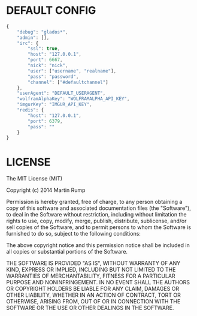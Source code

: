 DEFAULT CONFIG
=======
```js 
{
    "debug": "glados*",
    "admin": [],
    "irc": {
        "ssl": true,
        "host": "127.0.0.1",
        "port": 6667,
        "nick": "nick",
        "user": ["username", "realname"],
        "pass": "password",
        "channel": ["#defaultchannel"]
    },
    "userAgent": "DEFAULT_USERAGENT",
    "wolframAlphaKey": "WOLFRAMALPHA_API_KEY",
    "imgurKey": "IMGUR_API_KEY",
    "redis": {
        "host": "127.0.0.1",
        "port": 6379,
        "pass": ""
    }
}
```

LICENSE
=======
The MIT License (MIT)

Copyright (c) 2014 Martin Rump

Permission is hereby granted, free of charge, to any person obtaining a copy
of this software and associated documentation files (the "Software"), to deal
in the Software without restriction, including without limitation the rights
to use, copy, modify, merge, publish, distribute, sublicense, and/or sell
copies of the Software, and to permit persons to whom the Software is
furnished to do so, subject to the following conditions:

The above copyright notice and this permission notice shall be included in all
copies or substantial portions of the Software.

THE SOFTWARE IS PROVIDED "AS IS", WITHOUT WARRANTY OF ANY KIND, EXPRESS OR
IMPLIED, INCLUDING BUT NOT LIMITED TO THE WARRANTIES OF MERCHANTABILITY,
FITNESS FOR A PARTICULAR PURPOSE AND NONINFRINGEMENT. IN NO EVENT SHALL THE
AUTHORS OR COPYRIGHT HOLDERS BE LIABLE FOR ANY CLAIM, DAMAGES OR OTHER
LIABILITY, WHETHER IN AN ACTION OF CONTRACT, TORT OR OTHERWISE, ARISING FROM,
OUT OF OR IN CONNECTION WITH THE SOFTWARE OR THE USE OR OTHER DEALINGS IN THE
SOFTWARE.